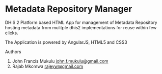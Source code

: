Metadata Repository Manager
===============================

DHIS 2 Platform based HTML App for management of Metadata Repository
hosting metadata from mulitple dhis2 implementations for reuse within few clicks.

The Application is powered by AngularJS, HTML5 and CSS3

Authors
1. John Francis Mukulu <john.f.mukulu@gmail.com>
2. Rajab Mkomwa <rajeyw@gmail.com>
